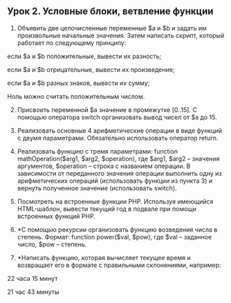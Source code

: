 ## Урок 2. Условные блоки, ветвление функции

1. Объявить две целочисленные переменные $a и $b и задать им произвольные начальные значения. Затем написать скрипт, который работает по следующему принципу:

если $a и $b положительные, вывести их разность;

если $а и $b отрицательные, вывести их произведение;

если $а и $b разных знаков, вывести их сумму;

Ноль можно считать положительным числом.

2. Присвоить переменной $а значение в промежутке [0..15]. С помощью оператора switch организовать вывод чисел от $a до 15.

3. Реализовать основные 4 арифметические операции в виде функций с двумя параметрами. Обязательно использовать оператор return.

4. Реализовать функцию с тремя параметрами: function mathOperation($arg1, $arg2, $operation), где $arg1, $arg2 – значения аргументов, $operation – строка с названием операции. В зависимости от переданного значения операции выполнить одну из арифметических операций (использовать функции из пункта 3) и вернуть полученное значение (использовать switch).

5. Посмотреть на встроенные функции PHP. Используя имеющийся HTML-шаблон, вывести текущий год в подвале при помощи встроенных функций PHP.

6. *С помощью рекурсии организовать функцию возведения числа в степень. Формат: function power($val, $pow), где $val – заданное число, $pow – степень.

7. *Написать функцию, которая вычисляет текущее время и возвращает его в формате с правильными склонениями, например:

22 часа 15 минут

21 час 43 минуты
